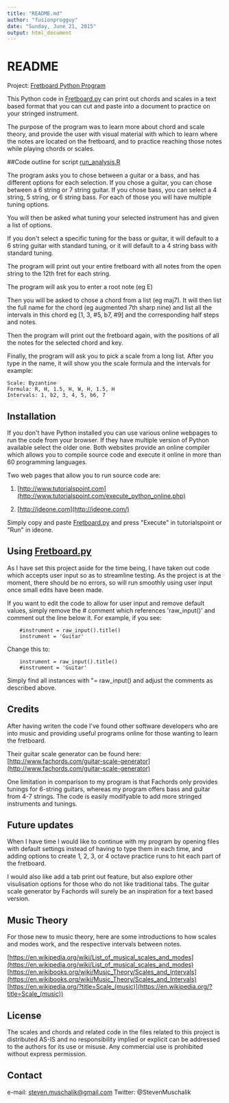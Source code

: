 ```yaml
---
title: "README.md"
author: "fusionprogguy"
date: "Sunday, June 21, 2015"
output: html_document
---
```


# README

Project: [Fretboard Python Program](Fretboard.py)

This Python code in [Fretboard.py](Fretboard.py) can print out chords and scales in a text based format that you can cut and paste into a document to practice on your stringed instrument.

The purpose of the program was to learn more about chord and scale theory, and provide the user with visual material with which to learn where the notes are located on the fretboard, and to practice reaching those notes while playing chords or scales.

##Code outline for script [run_analysis.R](run_analysis.R)

The program asks you to chose between a guitar or a bass, and has different options for each selection. If you chose a guitar, you can chose between a 6 string or 7 string guitar. If you chose bass, you can select a 4 string, 5 string, or 6 string bass. For each of those you will have multiple tuning options.

You will then be asked what tuning your selected instrument has and given a list of options.

If you don't select a specific tuning for the bass or guitar, it will default to a 6 string guitar with standard tuning, or it will default to a 4 string bass with standard tuning.

The program will print out your entire fretboard with all notes from the open string to the 12th fret for each string. 

The program will ask you to enter a root note (eg E)

Then you will be asked to chose a chord from a list (eg maj7). It will then list the full name for the chord (eg augmented 7th sharp nine) and list all the intervals in this chord eg [1, 3, #5, b7, #9] and the corresponding half steps and notes.

Then the program will print out the fretboard again, with the positions of all the notes for the selected chord and key.

Finally, the program will ask you to pick a scale from a long list. After you type in the name, it will show you the scale formula and the intervals for example:

```
Scale: Byzantine
Formula: R, H, 1.5, H, W, H, 1.5, H
Intervals: 1, b2, 3, 4, 5, b6, 7
```

## Installation

If you don't have Python installed you can use various online webpages to run the code from your browser. If they have multiple version of Python available select the older one. Both websites provide an online compiler which allows you to compile source code and execute it online in more than 60 programming languages.

Two web pages that allow you to run source code are:
1. [http://www.tutorialspoint.com](http://www.tutorialspoint.com/execute_python_online.php)

2. [http://ideone.com](http://ideone.com/)

Simply copy and paste [Fretboard.py](Fretboard.py) and press "Execute" in tutorialspoint or "Run" in ideone.

## Using [Fretboard.py](Fretboard.py)

As I have set this project aside for the time being, I have taken out code which accepts user input so as to streamline testing. As the project is at the moment, there should be no errors, so will run smoothly using user input once small edits have been made. 

If you want to edit the code to allow for user input and remove default values, simply remove the # comment which references 'raw_input()' and comment out the line below it. For example, if you see:

```
    #instrument = raw_input().title()
    instrument = 'Guitar'
```
Change this to:

```
    instrument = raw_input().title()
    #instrument = 'Guitar'    
```

Simply find all instances with "= raw_input() and adjust the comments as described above.


## Credits

After having writen the code I've found other software developers who are into music and providing useful programs online for those wanting to learn the fretboard. 

Their guitar scale generator can be found here:
[http://www.fachords.com/guitar-scale-generator](http://www.fachords.com/guitar-scale-generator)

One limitation in comparison to my program is that Fachords only provides tunings for 6-string guitars, whereas my program offers bass and guitar from 4-7 strings. The code is easily modifyable to add more stringed instruments and tunings.

## Future updates

When I have time I would like to continue with my program by opening files with default settings instead of having to type them in each time, and adding options to create 1, 2, 3, or 4 octave practice runs to hit each part of the fretboard. 

I would also like add a tab print out feature, but also explore other visulisation options for those who do not like traditional tabs. The guitar scale generator by Fachords will surely be an inspiration for a text based version.

## Music Theory

For those new to music theory, here are some introductions to how scales and modes work, and the respective intervals between notes.

[https://en.wikipedia.org/wiki/List_of_musical_scales_and_modes](https://en.wikipedia.org/wiki/List_of_musical_scales_and_modes)
[https://en.wikibooks.org/wiki/Music_Theory/Scales_and_Intervals](https://en.wikibooks.org/wiki/Music_Theory/Scales_and_Intervals)
[https://en.wikipedia.org/?title=Scale_(music)](https://en.wikipedia.org/?title=Scale_(music))

## License

The scales and chords and related code in the files related to this project is distributed AS-IS and no responsibility implied or explicit can be addressed to the authors for its use or misuse. Any commercial use is prohibited without express permission.

## Contact

e-mail: steven.muschalik@gmail.com
Twitter: @StevenMuschalik